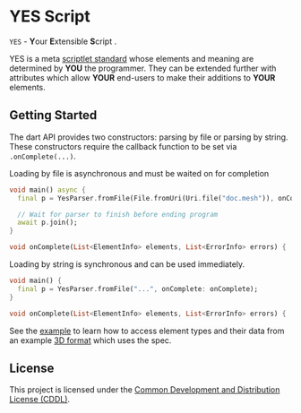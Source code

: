 # YES Script
`YES` - **Y**our **E**xtensible **S**cript .

YES is a meta [scriptlet standard][SPEC] whose elements and meaning are determined
by **YOU** the programmer. They can be extended further with attributes which
allow **YOUR** end-users to make their additions to **YOUR** elements.

## Getting Started
The dart API provides two constructors: parsing by file or parsing by string.
These constructors require the callback function to be set via `.onComplete(...)`.

Loading by file is asynchronous and must be waited on for completion
```dart
void main() async {
  final p = YesParser.fromFile(File.fromUri(Uri.file("doc.mesh")), onComplete: onComplete);

  // Wait for parser to finish before ending program
  await p.join();
}

void onComplete(List<ElementInfo> elements, List<ErrorInfo> errors) { ... }
```

Loading by string is synchronous and can be used immediately.
```dart
void main() {
  final p = YesParser.fromFile("...", onComplete: onComplete);
}

void onComplete(List<ElementInfo> elements, List<ErrorInfo> errors) { ... }
```

See the [example](./example/yes_parser_example.dart) to learn how to access
element types and their data from an example [3D format](./example/doc.mesh)
which uses the spec.

## License
This project is licensed under the [Common Development and Distribution License (CDDL)][LEGAL].

[SPEC]: https://github.com/TheMaverickProgrammer/dart_yes_parser/blob/master/spec/README.md
[LEGAL]: https://github.com/TheMaverickProgrammer/dart_yes_parser/blob/master/LICENSE